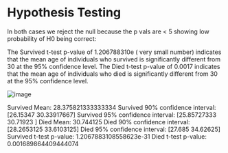 # Hypothesis Testing


 In both cases we reject the null because the p vals are < 5 showing low probability of H0 being correct:

The Survived t-test p-value of 1.206788310e ( very small number) indicates that the mean age of individuals who survived is significantly different from 30 at the 95% confidence level.
The Died t-test p-value of 0.0017 indicates that the mean age of individuals who died is significantly different from 30 at the 95% confidence level.


![image](https://user-images.githubusercontent.com/94020684/222608628-7d43204f-5d5e-4ff7-92e2-ef7c54cec385.png)

Survived Mean:  28.375821333333334
Survived 90% confidence interval:  [26.15347    30.33917667]
Survived 95% confidence interval:  [25.85727333 30.71923   ]
Died Mean:  30.744125
Died 90% confidence interval:  [28.2653125 33.6103125]
Died 95% confidence interval:  [27.685   34.62625]
Survived t-test p-value:  1.2067883108558623e-31
Died t-test p-value:  0.001689864409444074
